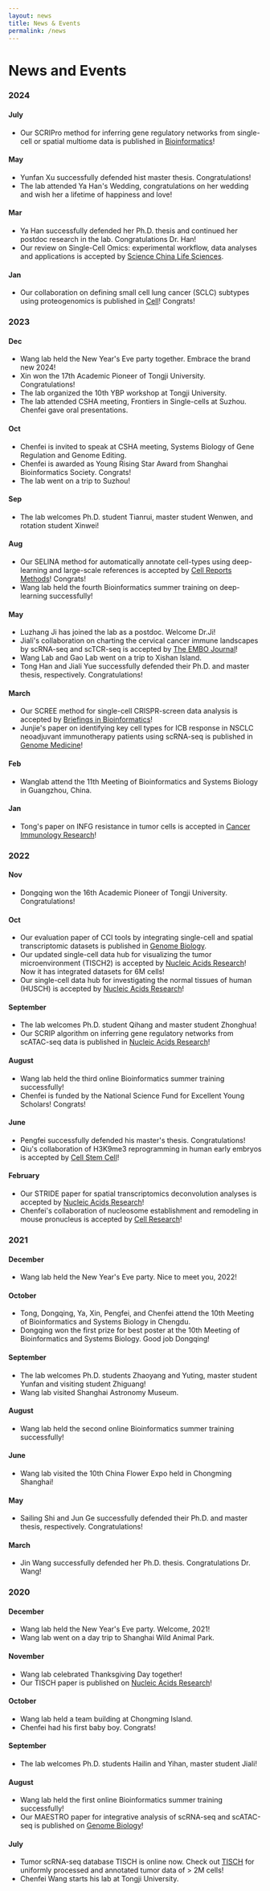 ```yaml
---
layout: news
title: News & Events
permalink: /news
---
```


# News and Events

### 2024

#### July
- Our SCRIPro method for inferring gene regulatory networks from single-cell or spatial multiome data is published in [Bioinformatics](https://academic.oup.com/bioinformatics/advance-article-abstract/doi/10.1093/bioinformatics/btae466/7716542?utm_source=advanceaccess&utm_campaign=bioinformatics&utm_medium=email)!

#### May
- Yunfan Xu successfully defended hist master thesis. Congratulations!
- The lab attended Ya Han's Wedding, congratulations on her wedding and wish her a lifetime of happiness and love!

#### Mar
- Ya Han successfully defended her Ph.D. thesis and continued her postdoc research in the lab. Congratulations Dr. Han!
- Our review on Single-Cell Omics: experimental workflow, data analyses and applications is accepted by [Science China Life Sciences](https://www.sciengine.com/SCLS/doi/10.1007/s11427-023-2561-0;JSESSIONID=7b2d6e31-7cb2-46e4-ac9e-d8006970d173).

#### Jan
- Our collaboration on defining small cell lung cancer (SCLC) subtypes using proteogenomics is published in [Cell](https://www.cell.com/cell/pdf/S0092-8674(23)01335-1.pdf)! Congrats!


### 2023

#### Dec
- Wang lab held the New Year's Eve party together. Embrace the brand new 2024!
- Xin won the 17th Academic Pioneer of Tongji University. Congratulations!
- The lab organized the 10th YBP workshop at Tongji University.
- The lab attended CSHA meeting, Frontiers in Single-cells at Suzhou. Chenfei gave oral presentations.

#### Oct
- Chenfei is invited to speak at CSHA meeting, Systems Biology of Gene Regulation and Genome Editing.
- Chenfei is awarded as Young Rising Star Award from Shanghai Bioinformatics Society. Congrats!
- The lab went on a trip to Suzhou! 

#### Sep
- The lab welcomes Ph.D. student Tianrui, master student Wenwen, and rotation student Xinwei!

#### Aug
- Our SELINA method for automatically annotate cell-types using deep-learning and large-scale references is accepted by [Cell Reports Methods](https://www.cell.com/cell-reports-methods/fulltext/S2667-2375(23)00221-7)! Congrats!
- Wang lab held the fourth Bioinformatics summer training on deep-learning successfully!

#### May
- Luzhang Ji has joined the lab as a postdoc. Welcome Dr.Ji!
- Jiali's collaboration on charting the cervical cancer immune landscapes by scRNA-seq and scTCR-seq is accepted by [The EMBO Journal](https://www.embopress.org/doi/abs/10.15252/embj.2022110757)! 
- Wang Lab and Gao Lab went on a trip to Xishan Island.
- Tong Han and Jiali Yue successfully defended their Ph.D. and master thesis, respectively. Congratulations!

#### March
- Our SCREE method for single-cell CRISPR-screen data analysis is accepted by [Briefings in Bioinformatics](https://academic.oup.com/bib/advance-article-abstract/doi/10.1093/bib/bbad123/7095415?utm_source=advanceaccess&utm_campaign=bib&utm_medium=email)!
- Junjie's paper on identifying key cell types for ICB response in NSCLC neoadjuvant immunotherapy patients using scRNA-seq is published in [Genome Medicine](https://link.springer.com/article/10.1186/s13073-023-01164-9)! 

#### Feb
- Wanglab attend the 11th Meeting of Bioinformatics and Systems Biology in Guangzhou, China.

#### Jan
- Tong's paper on INFG resistance in tumor cells is accepted in [Cancer Immunology Research](https://aacrjournals.org/cancerimmunolres/article-abstract/doi/10.1158/2326-6066.CIR-22-0056/714871/Cancer-Cell-Resistance-to-IFN-Can-Occur-via)! 


### 2022

#### Nov
- Dongqing won the 16th Academic Pioneer of Tongji University. Congratulations!

#### Oct
- Our evaluation paper of CCI tools by integrating single-cell and spatial transcriptomic datasets is published in [Genome Biology](https://genomebiology.biomedcentral.com/articles/10.1186/s13059-022-02783-y).
- Our updated single-cell data hub for visualizing the tumor microenvironment (TISCH2) is accepted by [Nucleic Acids Research](https://academic.oup.com/nar/advance-article/doi/10.1093/nar/gkac959/6793806?login=false)! Now it has integrated datasets for 6M cells!
- Our single-cell data hub for investigating the normal tissues of human (HUSCH) is accepted by [Nucleic Acids Research](https://academic.oup.com/nar/advance-article/doi/10.1093/nar/gkac1001/6786201?login=false)!

#### September
- The lab welcomes Ph.D. student Qihang and master student Zhonghua!
- Our SCRIP algorithm on inferring gene regulatory networks from scATAC-seq data is published in [Nucleic Acids Research](https://academic.oup.com/nar/advance-article/doi/10.1093/nar/gkac819/6717821?login=false)!

#### August 
- Wang lab held the third online Bioinformatics summer training successfully!
- Chenfei is funded by the National Science Fund for Excellent Young Scholars! Congrats!

#### June
- Pengfei successfully defended his master's thesis. Congratulations!
- Qiu's collaboration of H3K9me3 reprogramming in human early embryos is accepted by [Cell Stem Cell](https://www.sciencedirect.com/science/article/abs/pii/S1934590922002508)!

#### February
- Our STRIDE paper for spatial transcriptomics deconvolution analyses is accepted by [Nucleic Acids Research](https://academic.oup.com/nar/article/50/7/e42/6543547)!
- Chenfei's collaboration of nucleosome establishment and remodeling in mouse pronucleus is accepted by [Cell Research](https://www.nature.com/articles/s41422-022-00652-8)!


### 2021

#### December
- Wang lab held the New Year's Eve party. Nice to meet you, 2022!

#### October
- Tong, Dongqing, Ya, Xin, Pengfei, and Chenfei attend the 10th Meeting of Bioinformatics and Systems Biology in Chengdu.
- Dongqing won the first prize for best poster at the 10th Meeting of Bioinformatics and Systems Biology. Good job Dongqing!

#### September
- The lab welcomes Ph.D. students Zhaoyang and Yuting, master student Yunfan and visiting student Zhiguang!
- Wang lab visited Shanghai Astronomy Museum.

#### August
- Wang lab held the second online Bioinformatics summer training successfully!

#### June
- Wang lab visited the 10th China Flower Expo held in Chongming Shanghai!

#### May
- Sailing Shi and Jun Ge successfully defended their Ph.D. and master thesis, respectively. Congratulations!

#### March
- Jin Wang successfully defended her Ph.D. thesis. Congratulations Dr. Wang!

### 2020

#### December
- Wang lab held the New Year's Eve party. Welcome, 2021!
- Wang lab went on a day trip to Shanghai Wild Animal Park.

#### November
- Wang lab celebrated Thanksgiving Day together!
- Our TISCH paper is published on [Nucleic Acids Research](https://academic.oup.com/nar/advance-article/doi/10.1093/nar/gkaa1020/5976978)!

#### October
- Wang lab held a team building at Chongming Island.
- Chenfei had his first baby boy. Congrats!

#### September
- The lab welcomes Ph.D. students Hailin and Yihan, master student Jiali!

#### August
- Wang lab held the first online Bioinformatics summer training successfully!
- Our MAESTRO paper for integrative analysis of scRNA-seq and scATAC-seq is published on [Genome Biology](https://genomebiology.biomedcentral.com/articles/10.1186/s13059-020-02116-x)!

#### July
- Tumor scRNA-seq database TISCH is online now. Check out [TISCH](http://tisch.comp-genomics.org/) for uniformly processed and annotated tumor data of > 2M cells! 
- Chenfei Wang starts his lab at Tongji University.
